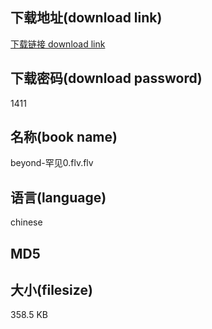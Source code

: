 ## 下载地址(download link)
[下载链接 download link](https://voluble-croquembouche-d321dc.netlify.app/?s=beyond-%E7%BD%95%E8%A7%810.flv)

## 下载密码(download password)
1411

## 名称(book name)
beyond-罕见0.flv.flv

## 语言(language)
chinese

## MD5


## 大小(filesize)
358.5 KB
